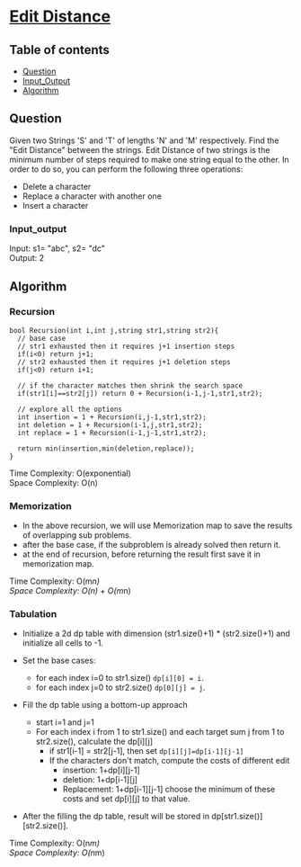 # [Edit Distance](https://www.codingninjas.com/studio/problems/edit-distance_8230685?challengeSlug=striver-sde-challenge&leftPanelTab=1)

## Table of contents

- [Question](#question)
- [Input_Output](#input_output)
- [Algorithm](#algorithm)

## Question
Given two Strings 'S' and 'T' of lengths 'N' and 'M' respectively. Find the "Edit Distance" between the strings. Edit Distance of two strings is the minimum number of steps required to make one string equal to the other. In order to do so, you can perform the following three operations:
- Delete a character
- Replace a character with another one
- Insert a character

### Input_output
Input: s1= "abc", s2= "dc" </br>
Output: 2

## Algorithm

### Recursion
```
bool Recursion(int i,int j,string str1,string str2){
  // base case
  // str1 exhausted then it requires j+1 insertion steps
  if(i<0) return j+1;
  // str2 exhausted then it requires j+1 deletion steps
  if(j<0) return i+1;

  // if the character matches then shrink the search space
  if(str1[i]==str2[j]) return 0 + Recursion(i-1,j-1,str1,str2);

  // explore all the options
  int insertion = 1 + Recursion(i,j-1,str1,str2);
  int deletion = 1 + Recursion(i-1,j,str1,str2);
  int replace = 1 + Recursion(i-1,j-1,str1,str2);

  return min(insertion,min(deletion,replace));
}
```
Time Complexity: O(exponential) </br>
Space Complexity: O(n)

### Memorization
- In the above recursion, we will use Memorization map to save the results of overlapping sub problems.
- after the base case, if the subproblem is already solved then return it.
- at the end of recursion, before returning the result first save it in memorization map.

Time Complexity: O(m*n) </br>
Space Complexity: O(n) + O(m*n)

### Tabulation
- Initialize a 2d dp table with dimension (str1.size()+1) * (str2.size()+1) and initialize all cells to -1.
- Set the base cases:
    - for each index i=0 to str1.size() <code>dp[i][0] = i</code>.
    - for each index j=0 to str2.size() <code>dp[0][j] = j</code>.
    
- Fill the dp table using a bottom-up approach
    - start i=1 and j=1
    - For each index i from 1 to str1.size() and each target sum j from 1 to str2.size(), calculate the dp[i][j]
        - if str1[i-1] = str2[j-1], then set <code>dp[i][j]=dp[i-1][j-1]</code>
        - If the characters don't match, compute the costs of different edit
            - insertion: 1+dp[i][j-1]
            - deletion: 1+dp[i-1][j]
            - Replacement: 1+dp[i-1][j-1]
            choose the minimum of these costs and set dp[i][j] to that value.
- After the filling the dp table, result will be stored in dp[str1.size()][str2.size()].

Time Complexity: O(n*m) </br>
Space Complexity: O(n*m)